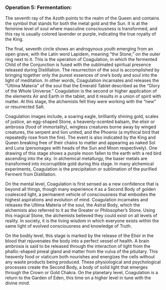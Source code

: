 ### Operation 5: **Fermentation**:
The seventh ray of the Azoth points to the realm of the Queen and contains the symbol that stands for both the metal gold and the Sun. It is at the feminine level of soul where masculine consciousness is transformed, and this ray is usually colored lavender or purple, indicating the true royalty of the King. 

 

The final, seventh circle shows an androgynous youth emerging from an open grave, with the Latin word Lapidem, meaning “the Stone,” on the outer ring next to it. This is the operation of Coagulation, in which the fermented Child of the Conjunction is fused with the sublimated spiritual presence released during Distillation. The resurrection of the soul is accomplished by bringing together only the purest essences of one’s body and soul into the light of meditation. In other words, Coagulation incarnates and releases the "Ultima Materia" of the soul that the Emerald Tablet described as the “Glory of the Whole Universe.” Coagulation is the second or higher application of the elements Air and Earth in the tablet, and it results in a union of spirit with matter. At this stage, the alchemists felt they were working with the “new” or resurrected Salt.

 

Coagulation images include, a soaring eagle, brilliantly shining gold, scales of justice, an egg-shaped Stone, a heavenly-scented balsam, the elixir or ambrosia (food of immortality), wingless creatures borne away by winged creatures, the serpent and lion united, and the Phoenix (a mythical bird that repeatedly rose from the fire). The event is also indicated by the King and Queen breaking free of their chains to matter and appearing as naked Sol and Luna (personages with heads of the Sun and Moon respectively). One drawing of this stage shows a purple moon fallen to the earth with a red bird ascending into the sky. In alchemical metallurgy, the baser metals are transformed into incorruptible gold during this stage. In many alchemical experiments, Coagulation is the precipitation or sublimation of the purified Ferment from Distillation. 

 

On the mental level, Coagulation is first sensed as a new confidence that is beyond all things, though many experience it as a Second Body of golden coalesced light, a permanent vehicle of consciousness that embodies the highest aspirations and evolution of mind. Coagulation incarnates and releases the Ultima Materia of the soul, the Astral Body, which the alchemists also referred to it as the Greater or Philosopher’s Stone. Using this magical Stone, the alchemists believed they could exist on all levels of reality. In society, it is the living wisdom in which everyone exists within the same light of evolved consciousness and knowledge of Truth.

 

On the bodily level, this stage is marked by the release of the Elixir in the blood that rejuvenates the body into a perfect vessel of health. A brain ambrosia is said to be released through the interaction of light from the phallic-shaped pineal gland and matter from the vulva of the pituitary. This heavenly food or viaticum both nourishes and energizes the cells without any waste products being produced. These physiological and psychological processes create the Second Body, a body of solid light that emerges through the Crown or Gold Chakra. On the planetary level, Coagulation is a return to the Garden of Eden, this time on a higher level in tune with the divine mind.